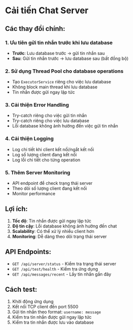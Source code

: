 # Cải tiến Chat Server

## Các thay đổi chính:

### 1. Ưu tiên gửi tin nhắn trước khi lưu database
- **Trước**: Lưu database trước → gửi tin nhắn sau
- **Sau**: Gửi tin nhắn trước → lưu database sau (bất đồng bộ)

### 2. Sử dụng Thread Pool cho database operations
- Tạo `ExecutorService` riêng cho việc lưu database
- Không block main thread khi lưu database
- Tin nhắn được gửi ngay lập tức

### 3. Cải thiện Error Handling
- Try-catch riêng cho việc gửi tin nhắn
- Try-catch riêng cho việc lưu database
- Lỗi database không ảnh hưởng đến việc gửi tin nhắn

### 4. Cải thiện Logging
- Log chi tiết khi client kết nối/ngắt kết nối
- Log số lượng client đang kết nối
- Log lỗi chi tiết cho từng operation

### 5. Thêm Server Monitoring
- API endpoint để check trạng thái server
- Theo dõi số lượng client đang kết nối
- Monitor performance

## Lợi ích:

1. **Tốc độ**: Tin nhắn được gửi ngay lập tức
2. **Độ tin cậy**: Lỗi database không ảnh hưởng đến chat
3. **Scalability**: Có thể xử lý nhiều client hơn
4. **Monitoring**: Dễ dàng theo dõi trạng thái server

## API Endpoints:

- `GET /api/server/status` - Kiểm tra trạng thái server
- `GET /api/test/health` - Kiểm tra ứng dụng
- `GET /api/messages/recent` - Lấy tin nhắn gần đây

## Cách test:

1. Khởi động ứng dụng
2. Kết nối TCP client đến port 5500
3. Gửi tin nhắn theo format: `username: message`
4. Kiểm tra tin nhắn được gửi ngay lập tức
5. Kiểm tra tin nhắn được lưu vào database 